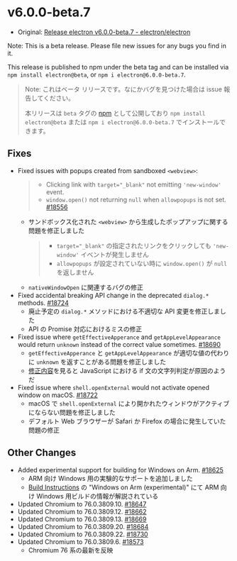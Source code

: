 # v6.0.0-beta.7

- Original: [Release electron v6.0.0-beta.7 - electron/electron](https://github.com/electron/electron/releases/tag/v6.0.0-beta.7)

Note: This is a beta release. Please file new issues for any bugs you find in it.

This release is published to npm under the beta tag and can be installed via `npm install electron@beta`, or `npm i electron@6.0.0-beta.7`.

> Note: これはベータ リリースです。なにかバグを見つけた場合は issue 報告してください。
>
> 本リリースは `beta` タグの [npm](https://www.npmjs.com/package/electron) として公開しており `npm install electron@beta` または `npm i electron@6.0.0-beta.7` でインストールできます。

## Fixes

- Fixed issues with popups created from sandboxed `<webview>`:
  > - Clicking link with `target="_blank"` not emitting `'new-window'` event.
  > - `window.open()` not returning `null` when `allowpopups` is not set. [#18556](https://github.com/electron/electron/pull/18556)
  - サンドボックス化された `<webview>` から生成したポップアップに関する問題を修正しました
      > - `target="_blank"` の指定されたリンクをクリックしても `'new-window'` イベントが発生しません
      > - `allowpopups` が設定されていない時に `window.open()` が `null` を返しません
  - `nativeWindowOpen` に関連するバグの修正
- Fixed accidental breaking API change in the deprecated `dialog.*` methods. [#18724](https://github.com/electron/electron/pull/18724)
  - 廃止予定の `dialog.*` メソッドにおける不適切な API 変更を修正しました
  - API の Promise 対応におけるミスの修正
- Fixed issue where `getEffectiveApperance` and `getAppLevelAppearance` would return `unknown` instead of the correct value sometimes. [#18690](https://github.com/electron/electron/pull/18690)
  - `getEffectiveApperance` と `getAppLevelAppearance` が適切な値の代わりに `unknown` を返すことがある問題を修正しました
  - [修正内容](https://github.com/electron/electron/pull/18690/files)を見ると JavaScript における if 文の文字列判定が原因のようだ
- Fixed issue where `shell.openExternal` would not activate opened window on macOS. [#18722](https://github.com/electron/electron/pull/18722)
  - macOS で `shell.openExternal` により開かれたウィンドウがアクティブにならない問題を修正しました
  - デフォルト Web ブラウザーが Safari か Firefox の場合に発生していた問題の修正

## Other Changes

- Added experimental support for building for Windows on Arm. [#18625](https://github.com/electron/electron/pull/18625)
  - ARM 向け Windows 用の実験的なサポートを追加しました
  - [Build Instructions](https://github.com/electron/electron/blob/master/docs/development/build-instructions-gn.md) の "Windows on Arm (experimental)" にて ARM 向け Windows 用ビルドの情報が解説されている
- Updated Chromium to 76.0.3809.10. [#18647](https://github.com/electron/electron/pull/18647)
- Updated Chromium to 76.0.3809.12. [#18662](https://github.com/electron/electron/pull/18662)
- Updated Chromium to 76.0.3809.13. [#18669](https://github.com/electron/electron/pull/18669)
- Updated Chromium to 76.0.3809.20. [#18684](https://github.com/electron/electron/pull/18684)
- Updated Chromium to 76.0.3809.22. [#18730](https://github.com/electron/electron/pull/18730)
- Updated Chromium to 76.0.3809.6. [#18573](https://github.com/electron/electron/pull/18573)
  - Chromium 76 系の最新を反映
